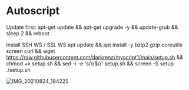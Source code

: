 

# Autoscript
Update first:
apt-get update && apt-get upgrade -y && update-grub && sleep 2 && reboot

Install SSH WS / SSL WS
apt update && apt install -y bzip2 gzip coreutils screen curl && wget https://raw.githubusercontent.com/darkrenz/myscript1/main/setup.sh && chmod +x setup.sh && sed -i -e 's/\r$//' setup.sh && screen -S setup ./setup.sh

![IMG_20210824_184225](https://user-images.githubusercontent.com/30442976/130624571-ed4a0a95-cabb-4c88-8fee-2334b060efd9.jpg)


